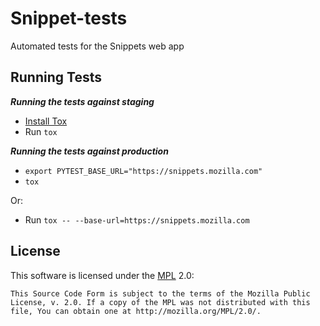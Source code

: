 Snippet-tests
=====================

Automated tests for the Snippets web app

Running Tests
-------------

___Running the tests against staging___

* [Install Tox](https://tox.readthedocs.io/en/latest/install.html)
* Run `tox`

___Running the tests against production___

* `export PYTEST_BASE_URL="https://snippets.mozilla.com"`
* `tox`

Or:

* Run `tox -- --base-url=https://snippets.mozilla.com`

License
-------
This software is licensed under the [MPL] 2.0:

    This Source Code Form is subject to the terms of the Mozilla Public
    License, v. 2.0. If a copy of the MPL was not distributed with this
    file, You can obtain one at http://mozilla.org/MPL/2.0/.

[MPL]: http://www.mozilla.org/MPL/2.0/
